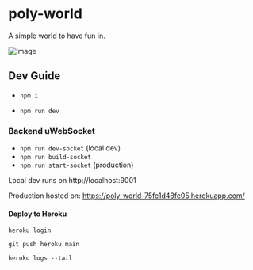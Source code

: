 # poly-world

A simple world to have fun in.

![image](https://github.com/ChristopherTrimboli/poly-world/assets/27584221/c669d6b7-cffe-45e7-8204-6ded9fb5dbaa)


## Dev Guide

- `npm i`

- `npm run dev`

### Backend uWebSocket

- `npm run dev-socket` (local dev)
- `npm run build-socket`
- `npm run start-socket` (production)

Local dev runs on http://localhost:9001

Production hosted on: https://poly-world-75fe1d48fc05.herokuapp.com/

#### Deploy to Heroku

`heroku login`

`git push heroku main`

`heroku logs --tail`